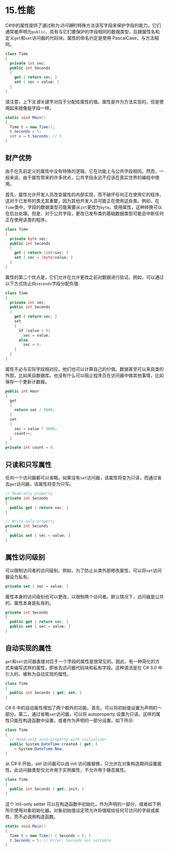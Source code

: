 # 15.性能

C#中的属性提供了通过称为*访问器*的特殊方法读写字段来保护字段的能力。它们通常被声明为`public`，具有与它们要保护的字段相同的数据类型，后跟属性名和定义`get`和`set`访问器的代码块。属性的命名约定是使用 PascalCase，与方法相同。

```cs
class Time
{
  private int sec;
  public int Seconds
  {
    get { return sec; }
    set { sec = value; }
  }
}

```

请注意，上下文*值*关键字对应于分配给属性的值。属性是作为方法实现的，但是使用起来就像是字段一样。

```cs
static void Main()
{
  Time t = new Time();
  t.Seconds = 5;
  int s = t.Seconds; // 5
}

```

## 财产优势

由于在先前定义的属性中没有特殊的逻辑，它在功能上与公共字段相同。然而，一般来说，由于属性带来的许多优点，公共字段永远不应该在真实世界的编程中使用。

首先，属性允许开发人员改变属性的内部实现，而不破坏任何正在使用它的程序。这对于已发布的类尤其重要，因为其他开发人员可能正在使用这些类。例如，在`Time`类中，字段的数据类型可能需要从`int`更改为`byte`。使用属性，这种转换可以在后台处理。但是，对于公共字段，更改已发布类的基础数据类型可能会中断任何正在使用该类的程序。

```cs
class Time
{
  private byte sec;
  public int Seconds
  {
    get { return (int)sec; }
    set { sec = (byte)value; }
  }
}

```

属性的第二个优点是，它们允许在允许更改之前对数据进行验证。例如，可以通过以下方式防止向`seconds`字段分配负值:

```cs
class Time
{
  private int sec;
  public int Seconds
  {
    get { return sec; }
    set
    {
      if (value > 0)
        sec = value;
      else
        sec = 0;
    }
  }
}

```

属性不必与实际字段相对应。他们也可以计算自己的价值。数据甚至可以来自类的外部，比如来自数据库。也没有什么可以阻止程序员在访问器中做其他事情，比如保存一个更新计数器。

```cs
public int Hour
{
  get
  {
    return sec / 3600;
  }
  set
  {
    sec = value * 3600;
    count++;
  }
}
private int count = 0;

```

## 只读和只写属性

任何一个访问器都可以省略。如果没有`set`访问器，该属性将变为只读，而通过省去`get`访问器，该属性将变为只写。

```cs
// Read-only property
private int Seconds
{
  public get { return sec; }
}

// Write-only property
private int Seconds
{
  public set { sec = value; }
}

```

## 属性访问级别

可以限制访问者的访问级别。例如，为了防止从类外部修改属性，可以将`set`访问器设为私有。

```cs
private set { sec = value; }

```

属性本身的访问级别也可以更改，以限制两个访问者。默认情况下，访问器是公共的，属性本身是私有的。

```cs
private int Seconds
{
  public get { return sec; }
  public set { sec = value; }
}

```

## 自动实现的属性

`get`和`set`访问器直接对应于一个字段的属性是很常见的。因此，有一种简化的方式来编写这样的属性，即省去访问器代码块和私有字段。这种语法是在 C# 3.0 中引入的，被称为自动实现的属性。

```cs
class Time
{
  public int Seconds { get; set; }
}

```

C# 6 中的自动属性增加了两个额外的功能。首先，可以将初始值设置为声明的一部分。第二，通过省略`set`访问器，可以将 autoproperty 设置为只读。这样的属性只能在构造函数中设置，或者作为声明的一部分设置，如下所示:

```cs
class Time
{
  // Read-only auto-property with initializer
  public System.DateTime created { get; }
    = System.DateTime.Now;
}

```

从 C# 9 开始，set 访问器可以由 init 访问器替换，只允许在对象构造期间设置属性。此访问器类型仅允许用于实例属性，不允许用于静态属性。

```cs
class Time
{
  public int Seconds { get; init; }
}

```

这个 init-only setter 可以在构造函数中初始化，作为声明的一部分，或者如下例所示使用对象初始化器。对象初始值设定项允许将值赋给任何可访问的字段或属性，而不必调用构造函数。

```cs
static void Main()
{
  Time t = new Time() { Seconds = 5; }
  t.Seconds = 5; // Error: Seconds not settable
}

```